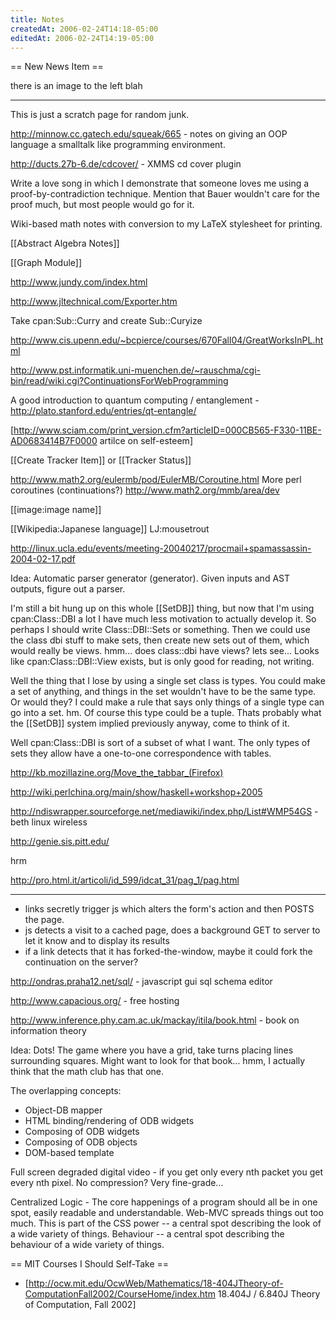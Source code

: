 ```yaml
---
title: Notes
createdAt: 2006-02-24T14:18-05:00
editedAt: 2006-02-24T14:19-05:00
---
```


== New News Item ==

there is an image to the left
blah

----

This is just a scratch page for random junk.

http://minnow.cc.gatech.edu/squeak/665 - notes on giving an OOP language a smalltalk like programming environment.

http://ducts.27b-6.de/cdcover/ - XMMS cd cover plugin

Write a love song in which I demonstrate that someone loves me using a proof-by-contradiction technique. Mention that Bauer wouldn't care for the proof much, but most people would go for it.

Wiki-based math notes with conversion to my LaTeX stylesheet for printing.

[[Abstract Algebra Notes]]

[[Graph Module]]

http://www.jundy.com/index.html

http://www.jltechnical.com/Exporter.htm

Take cpan:Sub::Curry and create Sub::Curyize

http://www.cis.upenn.edu/~bcpierce/courses/670Fall04/GreatWorksInPL.html

http://www.pst.informatik.uni-muenchen.de/~rauschma/cgi-bin/read/wiki.cgi?ContinuationsForWebProgramming

A good introduction to quantum computing / entanglement - http://plato.stanford.edu/entries/qt-entangle/

[http://www.sciam.com/print_version.cfm?articleID=000CB565-F330-11BE-AD0683414B7F0000 artilce on self-esteem]


[[Create Tracker Item]] or [[Tracker Status]]

http://www.math2.org/eulermb/pod/EulerMB/Coroutine.html
More perl coroutines (continuations?) 
http://www.math2.org/mmb/area/dev

[[image:image name]]


[[Wikipedia:Japanese language]]
LJ:mousetrout

http://linux.ucla.edu/events/meeting-20040217/procmail+spamassassin-2004-02-17.pdf

Idea: Automatic parser generator (generator). Given inputs and AST outputs, figure out a parser.

I'm still a bit hung up on this whole [[SetDB]] thing, but now that I'm  using cpan:Class::DBI a lot I have much less motivation to actually develop it. So perhaps I should write Class::DBI::Sets or something. Then we could use the class dbi stuff to make sets, then create new sets out of them, which would really be views. hmm... does class::dbi have views? lets see... Looks like cpan:Class::DBI::View exists, but is only good for reading, not writing.

Well the thing that I lose by using a single set class is types. You could make a set of anything, and things in the set wouldn't have to be the same type. Or would they? I could make a rule that says only things of a single type can go into a set. hm. Of course this type could be a tuple. Thats probably what the [[SetDB]] system implied previously anyway, come to think of it.

Well cpan:Class::DBI is sort of a subset of what I want. The only types of sets they allow have a one-to-one correspondence with tables.


http://kb.mozillazine.org/Move_the_tabbar_(Firefox)

http://wiki.perlchina.org/main/show/haskell+workshop+2005

http://ndiswrapper.sourceforge.net/mediawiki/index.php/List#WMP54GS - beth linux wireless

http://genie.sis.pitt.edu/

hrm

http://pro.html.it/articoli/id_599/idcat_31/pag_1/pag.html

----

* links secretly trigger js which alters the form's action and then POSTS the page.
* js detects a visit to a cached page, does a background GET to server to let it know and to display its results
* if a link detects that it has forked-the-window, maybe it could fork the continuation on the server?


http://ondras.praha12.net/sql/ - javascript gui sql schema editor


http://www.capacious.org/ - free hosting

http://www.inference.phy.cam.ac.uk/mackay/itila/book.html - book on information theory

Idea: Dots! The game where you have a grid, take turns placing lines surrounding squares. Might want to look for that book... hmm, I actually think that the math club has that one.


The overlapping concepts:
* Object-DB mapper
* HTML binding/rendering of ODB widgets
* Composing of ODB widgets
* Composing of ODB objects
* DOM-based template

Full screen degraded digital video - if you get only every nth packet you get every nth pixel. No compression? Very fine-grade...

Centralized Logic - The core happenings of a program should all be in one spot, easily readable and understandable. Web-MVC spreads things out too much. This is part of the CSS power -- a central spot describing the look of a wide variety of things. Behaviour -- a central spot describing the behaviour of a wide variety of things.

== MIT Courses I Should Self-Take ==
* [http://ocw.mit.edu/OcwWeb/Mathematics/18-404JTheory-of-ComputationFall2002/CourseHome/index.htm
18.404J / 6.840J Theory of Computation, Fall 2002]

